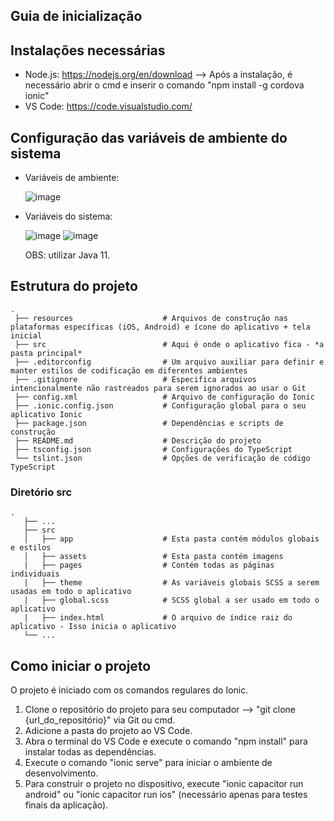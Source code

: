 ## Guia de inicialização

## Instalações necessárias

- Node.js: https://nodejs.org/en/download --> Após a instalação, é necessário abrir o cmd e inserir o comando "npm install -g cordova ionic" 
- VS Code: https://code.visualstudio.com/

## Configuração das variáveis de ambiente do sistema 

- Variáveis de ambiente:
  
  ![image](https://github.com/Sylvio-Cezar/alfabetizaSom/assets/75698717/d8858600-b029-44da-ad3d-ae3ae6a785c2)

- Variáveis do sistema:

  ![image](https://github.com/Sylvio-Cezar/alfabetizaSom/assets/75698717/f491273d-f6cc-49d2-89c4-86db07d48e98)
  ![image](https://github.com/Sylvio-Cezar/alfabetizaSom/assets/75698717/d58eed0d-4b55-4dad-a3b8-d76351406f0d)

  OBS: utilizar Java 11.

## Estrutura do projeto

```
.
 ├── resources                    # Arquivos de construção nas plataformas específicas (iOS, Android) e ícone do aplicativo + tela inicial
 ├── src                          # Aqui é onde o aplicativo fica - *a pasta principal*
 ├── .editorconfig                # Um arquivo auxiliar para definir e manter estilos de codificação em diferentes ambientes
 ├── .gitignore                   # Especifica arquivos intencionalmente não rastreados para serem ignorados ao usar o Git
 ├── config.xml                   # Arquivo de configuração do Ionic
 ├── .ionic.config.json           # Configuração global para o seu aplicativo Ionic
 ├── package.json                 # Dependências e scripts de construção
 ├── README.md                    # Descrição do projeto
 ├── tsconfig.json                # Configurações do TypeScript
 └── tslint.json                  # Opções de verificação de código TypeScript
```

### Diretório src
```
.
   ├── ...
   ├── src                       
   │   ├── app                    # Esta pasta contém módulos globais e estilos
   │   ├── assets                 # Esta pasta contém imagens
   |   ├── pages                  # Contém todas as páginas individuais
   |   ├── theme                  # As variáveis globais SCSS a serem usadas em todo o aplicativo
   |   ├── global.scss            # SCSS global a ser usado em todo o aplicativo
   |   ├── index.html             # O arquivo de índice raiz do aplicativo - Isso inicia o aplicativo
   └── ...
```


## Como iniciar o projeto

O projeto é iniciado com os comandos regulares do Ionic.

1. Clone o repositório do projeto para seu computador --> "git clone {url_do_repositório}" via Git ou cmd.
2. Adicione a pasta do projeto ao VS Code.
3. Abra o terminal do VS Code e execute o comando "npm install" para instalar todas as dependências.
4. Execute o comando "ionic serve" para iniciar o ambiente de desenvolvimento.
5. Para construir o projeto no dispositivo, execute "ionic capacitor run android" ou "ionic capacitor run ios" (necessário apenas para testes finais da aplicação).
